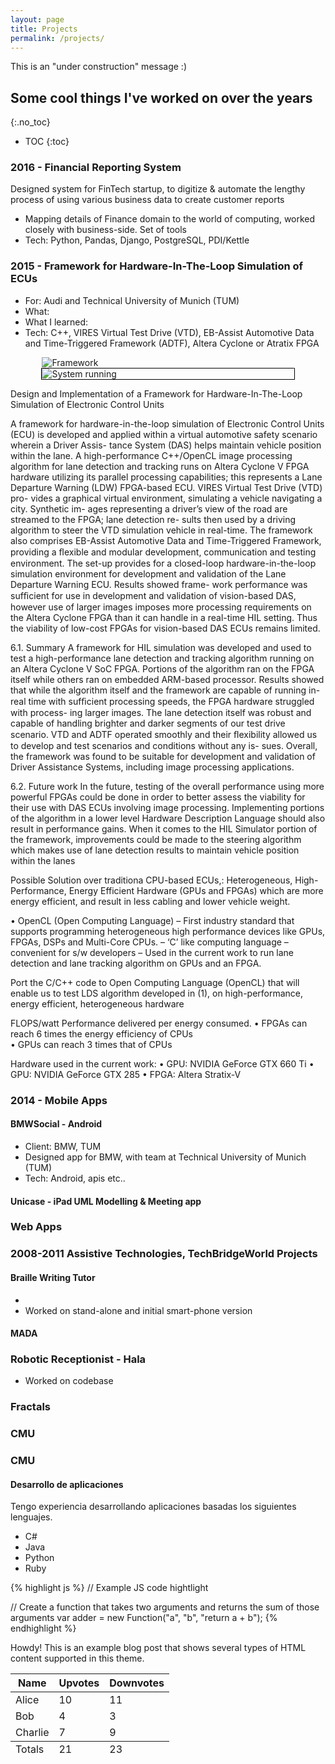 ```yaml
---
layout: page
title: Projects
permalink: /projects/
---
```


<p class="message">
This is an "under construction" message :)
</p>

## Some cool things I've worked on over the years
{:.no_toc}

* TOC
{:toc}

### 2016 - Financial Reporting System

Designed system for FinTech startup, to digitize & automate the lengthy process of using various business data to create customer reports

  * Mapping details of Finance domain to the world of computing, worked closely with business-side.  Set of tools
  * Tech: Python, Pandas, Django, PostgreSQL, PDI/Kettle

### 2015 - Framework for Hardware-In-The-Loop Simulation of ECUs

  * For: Audi and Technical University of Munich (TUM)
  * What:
  * What I learned:
  * Tech: C++, VIRES Virtual Test Drive (VTD), EB-Assist Automotive Data and Time-Triggered Framework (ADTF), Altera Cyclone or Atratix FPGA

<img style="max-width: 80%; height: auto; position: relative; display: block; margin: 0 auto; top: 0px;" src="{{site.url }}/assets/projects/4_framework.svg" alt="Framework">

<img style="max-width: 80%; height: auto; position: relative; border: 1px solid black; border-radius: 1%; display: block; margin: 0 auto; top: 0px;" src="{{ site.url }}/assets/projects/4_adtf_run.png" alt="System running">


Design and Implementation of a Framework for Hardware-In-The-Loop Simulation of Electronic Control Units

A framework for hardware-in-the-loop simulation of Electronic Control Units (ECU) is
developed and applied within a virtual automotive safety scenario wherein a Driver Assis-
tance System (DAS) helps maintain vehicle position within the lane. A high-performance
C++/OpenCL image processing algorithm for lane detection and tracking runs on Altera
Cyclone V FPGA hardware utilizing its parallel processing capabilities; this represents a
Lane Departure Warning (LDW) FPGA-based ECU. VIRES Virtual Test Drive (VTD) pro-
vides a graphical virtual environment, simulating a vehicle navigating a city. Synthetic im-
ages representing a driver’s view of the road are streamed to the FPGA; lane detection re-
sults then used by a driving algorithm to steer the VTD simulation vehicle in real-time. The
framework also comprises EB-Assist Automotive Data and Time-Triggered Framework,
providing a ﬂexible and modular development, communication and testing environment.
The set-up provides for a closed-loop hardware-in-the-loop simulation environment for
development and validation of the Lane Departure Warning ECU. Results showed frame-
work performance was sufﬁcient for use in development and validation of vision-based
DAS, however use of larger images imposes more processing requirements on the Altera
Cyclone FPGA than it can handle in a real-time HIL setting. Thus the viability of low-cost
FPGAs for vision-based DAS ECUs remains limited.

6.1.  Summary
A framework for HIL simulation was developed and used to test a high-performance lane
detection and tracking algorithm running on an Altera Cyclone V SoC FPGA. Portions of
the algorithm ran on the FPGA itself while others ran on embedded ARM-based processor.
Results showed that while the algorithm itself and the framework are capable of running
in-real time with sufﬁcient processing speeds, the FPGA hardware struggled with process-
ing larger images.  The lane detection itself was robust and capable of handling brighter
and darker segments of our test drive scenario.  VTD and ADTF operated smoothly and
their ﬂexibility allowed us to develop and test scenarios and conditions without any is-
sues. Overall, the framework was found to be suitable for development and validation of
Driver Assistance Systems, including image processing applications.

6.2.  Future work
In the future, testing of the overall performance using more powerful FPGAs could be
done in order to better assess the viability for their use with DAS ECUs involving image
processing. Implementing portions of the algorithm in a lower level Hardware Description
Language should also result in performance gains.  When it comes to the HIL Simulator
portion of the framework, improvements could be made to the steering algorithm which
makes use of lane detection results to maintain vehicle position within the lanes


Possible Solution over traditiona CPU-based ECUs,: Heterogeneous, High-Performance,
  Energy Efficient Hardware (GPUs and FPGAs) which are more energy efficient, and result in less cabling and lower vehicle weight.

  •  OpenCL (Open Computing Language)
– First industry standard that supports programming
heterogeneous high performance devices like GPUs,
FPGAs, DSPs and Multi-Core CPUs.
– ‘C’ like computing language – convenient for s/w
developers
– Used in the current work to run lane detection and lane
tracking algorithm on GPUs and an FPGA.

Port the C/C++ code to Open Computing Language
 (OpenCL) that will enable us to test LDS algorithm
 developed in (1), on high-performance, energy
 efficient, heterogeneous hardware

 FLOPS/watt  Performance delivered per energy
 consumed.
 • FPGAs can reach 6 times the energy efficiency of CPUs  
 • GPUs can reach 3 times that of CPUs  


  Hardware used in the current work:
•    GPU: NVIDIA GeForce GTX 660 Ti
•    GPU: NVIDIA GeForce GTX 285
•    FPGA: Altera Stratix-V

### 2014 - Mobile Apps
#### BMWSocial - Android
  * Client:  BMW, TUM
  * Designed app for BMW, with team at Technical University of Munich (TUM)
  * Tech: Android, apis etc..

#### Unicase - iPad UML Modelling & Meeting app

### Web Apps

### 2008-2011 Assistive Technologies, TechBridgeWorld Projects

#### Braille Writing Tutor
  *
  * Worked on stand-alone and initial smart-phone version
#### MADA

### Robotic Receptionist - Hala
  * Worked on codebase

### Fractals

### CMU

### CMU


#### Desarrollo de aplicaciones
Tengo experiencia desarrollando aplicaciones basadas los siguientes lenguajes.

  * C#
  * Java
  * Python
  * Ruby

  {% highlight js %}
  // Example JS code hightlight

  // Create a function that takes two arguments and returns the sum of those arguments
  var adder = new Function("a", "b", "return a + b");
  {% endhighlight %}

  <div class="message">
    Howdy! This is an example blog post that shows several types of HTML content supported in this theme.
  </div>

  <table>
    <thead>
      <tr>
        <th>Name</th>
        <th>Upvotes</th>
        <th>Downvotes</th>
      </tr>
    </thead>
    <tfoot>
      <tr>
        <td>Totals</td>
        <td>21</td>
        <td>23</td>
      </tr>
    </tfoot>
    <tbody>
      <tr>
        <td>Alice</td>
        <td>10</td>
        <td>11</td>
      </tr>
      <tr>
        <td>Bob</td>
        <td>4</td>
        <td>3</td>
      </tr>
      <tr>
        <td>Charlie</td>
        <td>7</td>
        <td>9</td>
      </tr>
    </tbody>
  </table>
